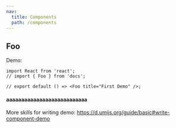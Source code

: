 ```yaml
---
nav:
  title: Components
  path: /components
---
```


## Foo

Demo:

```tsx
import React from 'react';
// import { Foo } from 'docs';

// export default () => <Foo title="First Demo" />;
```
#### aaaaaaaaaaaaaaaaaaaaaaaaaaa
More skills for writing demo: https://d.umijs.org/guide/basic#write-component-demo
